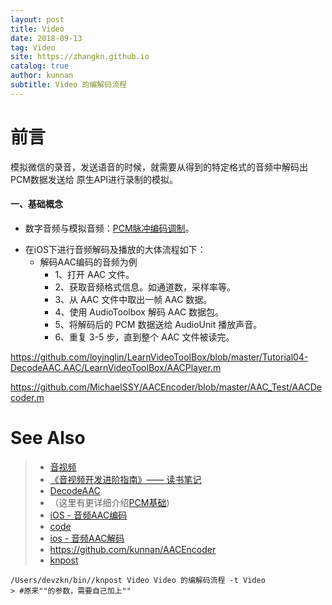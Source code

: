 ```yaml
---
layout: post
title: Video
date: 2018-09-13
tag: Video
site: https://zhangkn.github.io
catalog: true
author: kunnan
subtitle: Video 的编解码流程
---
```


# 前言



模拟微信的录音，发送语音的时候，就需要从得到的特定格式的音频中解码出PCM数据发送给 原生API进行录制的模拟。

#### 一、基础概念

- 数字音频与模拟音频：[PCM脉冲编码调制](https://kunnan.github.io/2018/09/13/PCM/)。




* 在iOS下进行音频解码及播放的大体流程如下： 
  * 解码AAC编码的音频为例
    * 1、打开 AAC 文件。 
    * 2、获取音频格式信息。如通道数，采样率等。 
    * 3、从 AAC 文件中取出一帧 AAC 数据。 
    * 4、使用 AudioToolbox 解码 AAC 数据包。 
    * 5、将解码后的 PCM 数据送给 AudioUnit 播放声音。 
    * 6、重复 3-5 步，直到整个 AAC 文件被读完。



https://github.com/loyinglin/LearnVideoToolBox/blob/master/Tutorial04-DecodeAAC.AAC/LearnVideoToolBox/AACPlayer.m



https://github.com/MichaelSSY/AACEncoder/blob/master/AAC_Test/AACDecoder.m



# See Also 

>* [音视频](https://www.jianshu.com/nb/5037333)
>  * [《音视频开发进阶指南》—— 读书笔记](https://www.jianshu.com/p/315227daffa3)
>  * [DecodeAAC](https://github.com/loyinglin/LearnVideoToolBox/blob/master/Tutorial04-DecodeAAC.AAC/LearnVideoToolBox/AACPlayer.m)
>  * （这里有更详细介绍[PCM基础](https://www.jianshu.com/p/80a140cf3d99))
>* [iOS - 音频AAC编码](https://blog.csdn.net/SSY_1992/article/details/79726957)
>  * [code](https://github.com/MichaelSSY/AACEncoder/blob/master/AAC_Test/AACDecoder.m)
>* [ios - 音频AAC解码](https://blog.csdn.net/SSY_1992/article/details/79727459)
>  * https://github.com/kunnan/AACEncoder
>* [knpost](https://github.com/zhangkn/KNBin/blob/master/knpost) 
>
```
/Users/devzkn/bin//knpost Video Video 的编解码流程 -t Video
> #原来""的参数，需要自己加上""
```

